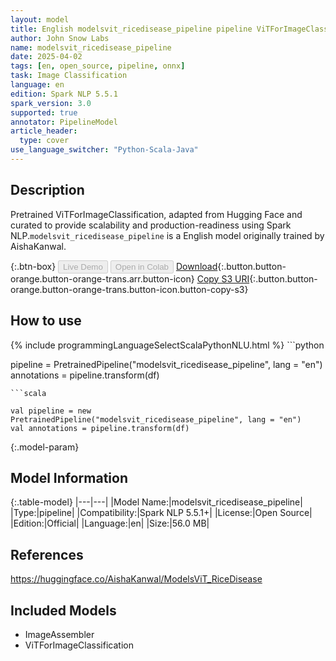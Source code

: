 ```yaml
---
layout: model
title: English modelsvit_ricedisease_pipeline pipeline ViTForImageClassification from AishaKanwal
author: John Snow Labs
name: modelsvit_ricedisease_pipeline
date: 2025-04-02
tags: [en, open_source, pipeline, onnx]
task: Image Classification
language: en
edition: Spark NLP 5.5.1
spark_version: 3.0
supported: true
annotator: PipelineModel
article_header:
  type: cover
use_language_switcher: "Python-Scala-Java"
---
```


## Description

Pretrained ViTForImageClassification, adapted from Hugging Face and curated to provide scalability and production-readiness using Spark NLP.`modelsvit_ricedisease_pipeline` is a English model originally trained by AishaKanwal.

{:.btn-box}
<button class="button button-orange" disabled>Live Demo</button>
<button class="button button-orange" disabled>Open in Colab</button>
[Download](https://s3.amazonaws.com/auxdata.johnsnowlabs.com/public/models/modelsvit_ricedisease_pipeline_en_5.5.1_3.0_1743629458713.zip){:.button.button-orange.button-orange-trans.arr.button-icon}
[Copy S3 URI](s3://auxdata.johnsnowlabs.com/public/models/modelsvit_ricedisease_pipeline_en_5.5.1_3.0_1743629458713.zip){:.button.button-orange.button-orange-trans.button-icon.button-copy-s3}

## How to use



<div class="tabs-box" markdown="1">
{% include programmingLanguageSelectScalaPythonNLU.html %}
```python

pipeline = PretrainedPipeline("modelsvit_ricedisease_pipeline", lang = "en")
annotations =  pipeline.transform(df)   

```
```scala

val pipeline = new PretrainedPipeline("modelsvit_ricedisease_pipeline", lang = "en")
val annotations = pipeline.transform(df)

```
</div>

{:.model-param}
## Model Information

{:.table-model}
|---|---|
|Model Name:|modelsvit_ricedisease_pipeline|
|Type:|pipeline|
|Compatibility:|Spark NLP 5.5.1+|
|License:|Open Source|
|Edition:|Official|
|Language:|en|
|Size:|56.0 MB|

## References

https://huggingface.co/AishaKanwal/ModelsViT_RiceDisease

## Included Models

- ImageAssembler
- ViTForImageClassification